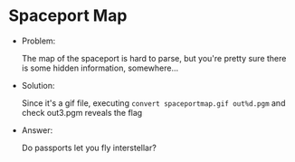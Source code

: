 # Spaceport Map

* Problem:

  The map of the spaceport is hard to parse, but you're pretty sure there is some hidden information, somewhere...

* Solution:

  Since it's a gif file, executing 
`convert spaceportmap.gif out%d.pgm`
and check out3.pgm reveals the flag 

* Answer:
  
  Do passports let you fly interstellar?
